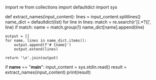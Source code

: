 import re
from collections import defaultdict
import sys

def extract_names(input_content):
    lines = input_content.splitlines()
    name_dict = defaultdict(list)
    for line in lines:
        match = re.search(r'\[(.*?)\]', line)
        if match:
            name = match.group(1)
            name_dict[name].append(line)
    
    output = []
    for name, lines in name_dict.items():
        output.append(f'# {name}')
        output.extend(lines)
    
    return '\n'.join(output)

if __name__ == "__main__":
    input_content = sys.stdin.read()
    result = extract_names(input_content)
    print(result)